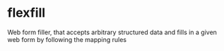 # flexfill
Web form filler, that accepts arbitrary structured data and fills in a given web form by following the mapping rules
